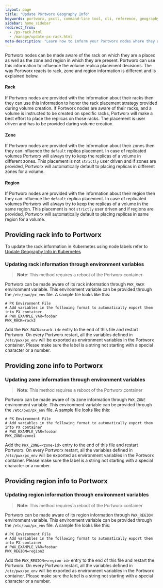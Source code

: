 ```yaml
---
layout: page
title: "Update Portworx Geography Info"
keywords: portworx, pxctl, command-line tool, cli, reference, geography, locality, rack, zone, region
sidebar: home_sidebar
redirect_from:
  - /px-rack.html
  - /manage/update-px-rack.html
meta-description: "Learn how to inform your Portworx nodes where they are placed in order to influence replication decisions and performance."
---
```


Portworx nodes can be made aware of the rack on which they are a placed as well as the zone and region in which they are present. Portworx can use this information to influence the volume replica placement decisions. The way Portworx reacts to rack, zone and region information is different and is explained below.

#### Rack
If Portworx nodes are provided with the information about their racks then they can use this information to honor the rack placement strategy provided during volume creation. If Portworx nodes are aware of their racks, and a volume is instructed to be created on specific racks, Portworx will make a best effort to place the replicas on those racks. The placement is user driven and has to be provided during volume creation.

#### Zone
If Portworx nodes are provided with the information about their zones then they can influence the `default` replica placement. In case of replicated volumes Portworx will always try to keep the replicas of a volume in different zones. This placement is not `strictly` user driven and if zones are provided, Portworx will automatically default to placing replicas in different zones for a volume.

#### Region
If Portworx nodes are provided with the information about their region then they can influence the `default` replica placement. In case of replicated volumes Portworx will always try to keep the replicas of a volume in the same region. This placement is not `strictly` user driven and if regions are provided, Portworx will automatically default to placing replicas in same region for a volume.

## Providing rack info to Portworx

To update the rack information in Kubernetes using node labels refer to [Update Geography Info in Kubernetes](/scheduler/kubernetes/update-px-geography.html)

### Updating rack information through environment variables

>**Note:** This method requires a reboot of the Portworx container

Portworx can be made aware of its rack information through ``PWX_RACK`` environment variable. This environment variable can be provided through
the ```/etc/pwx/px_env``` file. A sample file looks like this:
```
# PX Environment File
# Add variables in the following format to automatically export them into PX container
# PWX_EXAMPLE_VAR=foobar
PWX_RACK=rack3
```

Add the ```PWX_RACK=<rack-id>``` entry to the end of this file and restart Portworx. On every Portworx restart, all the variables defined in ``/etc/pwx/px_env`` will be exported as environment variables in the Portworx container. Please make sure the label is a string not starting with a special character or a number.

## Providing zone info to Portworx

### Updating zone information through environment variables

>**Note:** This method requires a reboot of the Portworx container

Portworx can be made aware of its zone information through ``PWX_ZONE`` environment variable. This environment variable can be provided through
the ```/etc/pwx/px_env``` file. A sample file looks like this:
```
# PX Environment File
# Add variables in the following format to automatically export them into PX container
# PWX_EXAMPLE_VAR=foobar
PWX_ZONE=zone1
```

Add the ```PWX_ZONE=<zone-id>``` entry to the end of this file and restart Portworx. On every Portworx restart, all the variables defined in ``/etc/pwx/px_env`` will be exported as environment variables in the Portworx container. Please make sure the label is a string not starting with a special character or a number.

## Providing region info to Portworx

### Updating region information through environment variables

>**Note:** This method requires a reboot of the Portworx container

Portworx can be made aware of its region information through ``PWX_REGION`` environment variable. This environment variable can be provided through
the ```/etc/pwx/px_env``` file. A sample file looks like this:
```
# PX Environment File
# Add variables in the following format to automatically export them into PX container
# PWX_EXAMPLE_VAR=foobar
PWX_REGION=region2
```

Add the ```PWX_REGION=<region-id>``` entry to the end of this file and restart the Portworx. On every Portworx restart, all the variables defined in ``/etc/pwx/px_env`` will be exported as environment variables in the Portworx container. Please make sure the label is a string not starting with a special character or a number.
